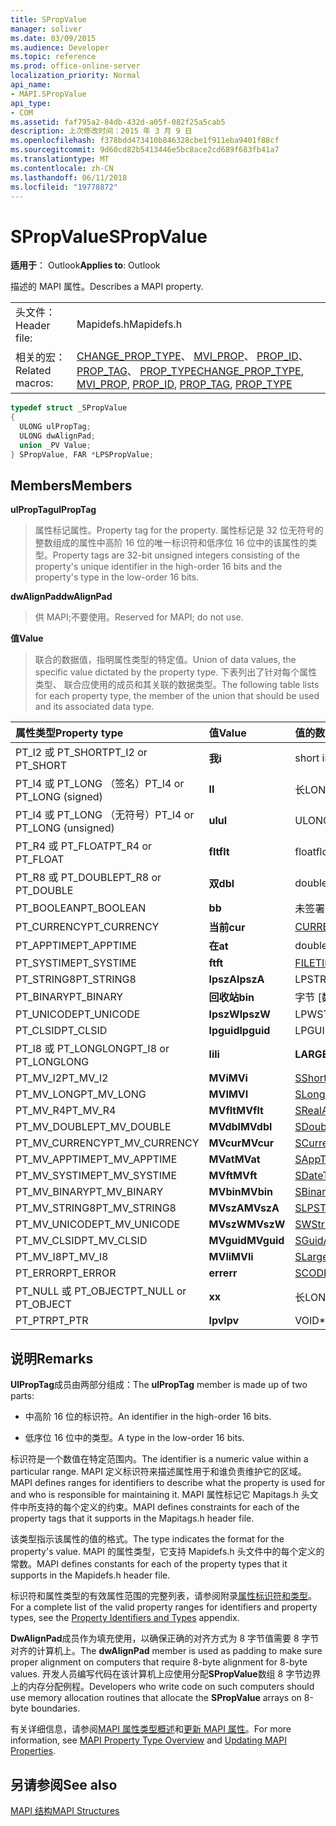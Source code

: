 ```yaml
---
title: SPropValue
manager: soliver
ms.date: 03/09/2015
ms.audience: Developer
ms.topic: reference
ms.prod: office-online-server
localization_priority: Normal
api_name:
- MAPI.SPropValue
api_type:
- COM
ms.assetid: faf795a2-84db-432d-a05f-082f25a5cab5
description: 上次修改时间：2015 年 3 月 9 日
ms.openlocfilehash: f378bdd473410b846328cbe1f911eba9401f88cf
ms.sourcegitcommit: 9d60cd82b5413446e5bc8ace2cd689f683fb41a7
ms.translationtype: MT
ms.contentlocale: zh-CN
ms.lasthandoff: 06/11/2018
ms.locfileid: "19778872"
---
```

# <a name="spropvalue"></a><span data-ttu-id="1334b-103">SPropValue</span><span class="sxs-lookup"><span data-stu-id="1334b-103">SPropValue</span></span>

  
  
<span data-ttu-id="1334b-104">**适用于**： Outlook</span><span class="sxs-lookup"><span data-stu-id="1334b-104">**Applies to**: Outlook</span></span> 
  
<span data-ttu-id="1334b-105">描述的 MAPI 属性。</span><span class="sxs-lookup"><span data-stu-id="1334b-105">Describes a MAPI property.</span></span>
  
|||
|:-----|:-----|
|<span data-ttu-id="1334b-106">头文件：</span><span class="sxs-lookup"><span data-stu-id="1334b-106">Header file:</span></span>  <br/> |<span data-ttu-id="1334b-107">Mapidefs.h</span><span class="sxs-lookup"><span data-stu-id="1334b-107">Mapidefs.h</span></span>  <br/> |
|<span data-ttu-id="1334b-108">相关的宏：</span><span class="sxs-lookup"><span data-stu-id="1334b-108">Related macros:</span></span>  <br/> |<span data-ttu-id="1334b-109">[CHANGE_PROP_TYPE](change_prop_type.md)、 [MVI_PROP](mvi_prop.md)、 [PROP_ID](prop_id.md)、 [PROP_TAG](prop_tag.md)、 [PROP_TYPE](prop_type.md)</span><span class="sxs-lookup"><span data-stu-id="1334b-109">[CHANGE_PROP_TYPE](change_prop_type.md), [MVI_PROP](mvi_prop.md), [PROP_ID](prop_id.md), [PROP_TAG](prop_tag.md), [PROP_TYPE](prop_type.md)</span></span> <br/> |
   
```cpp
typedef struct _SPropValue
{
  ULONG ulPropTag;
  ULONG dwAlignPad;
  union _PV Value;
} SPropValue, FAR *LPSPropValue;

```

## <a name="members"></a><span data-ttu-id="1334b-110">Members</span><span class="sxs-lookup"><span data-stu-id="1334b-110">Members</span></span>

 <span data-ttu-id="1334b-111">**ulPropTag**</span><span class="sxs-lookup"><span data-stu-id="1334b-111">**ulPropTag**</span></span>
  
> <span data-ttu-id="1334b-112">属性标记属性。</span><span class="sxs-lookup"><span data-stu-id="1334b-112">Property tag for the property.</span></span> <span data-ttu-id="1334b-113">属性标记是 32 位无符号的整数组成的属性中高阶 16 位的唯一标识符和低序位 16 位中的该属性的类型。</span><span class="sxs-lookup"><span data-stu-id="1334b-113">Property tags are 32-bit unsigned integers consisting of the property's unique identifier in the high-order 16 bits and the property's type in the low-order 16 bits.</span></span>
    
 <span data-ttu-id="1334b-114">**dwAlignPad**</span><span class="sxs-lookup"><span data-stu-id="1334b-114">**dwAlignPad**</span></span>
  
> <span data-ttu-id="1334b-115">供 MAPI;不要使用。</span><span class="sxs-lookup"><span data-stu-id="1334b-115">Reserved for MAPI; do not use.</span></span> 
    
 <span data-ttu-id="1334b-116">**值**</span><span class="sxs-lookup"><span data-stu-id="1334b-116">**Value**</span></span>
  
> <span data-ttu-id="1334b-117">联合的数据值，指明属性类型的特定值。</span><span class="sxs-lookup"><span data-stu-id="1334b-117">Union of data values, the specific value dictated by the property type.</span></span> <span data-ttu-id="1334b-118">下表列出了针对每个属性类型、 联合应使用的成员和其关联的数据类型。</span><span class="sxs-lookup"><span data-stu-id="1334b-118">The following table lists for each property type, the member of the union that should be used and its associated data type.</span></span>
    
|<span data-ttu-id="1334b-119">**属性类型**</span><span class="sxs-lookup"><span data-stu-id="1334b-119">**Property type**</span></span>|<span data-ttu-id="1334b-120">**值**</span><span class="sxs-lookup"><span data-stu-id="1334b-120">**Value**</span></span>|<span data-ttu-id="1334b-121">**值的数据类型**</span><span class="sxs-lookup"><span data-stu-id="1334b-121">**Data type of Value**</span></span>|
|:-----|:-----|:-----|
|<span data-ttu-id="1334b-122">PT_I2 或 PT_SHORT</span><span class="sxs-lookup"><span data-stu-id="1334b-122">PT_I2 or PT_SHORT</span></span>  <br/> |<span data-ttu-id="1334b-123">**我**</span><span class="sxs-lookup"><span data-stu-id="1334b-123">**i**</span></span> <br/> |<span data-ttu-id="1334b-124">short int</span><span class="sxs-lookup"><span data-stu-id="1334b-124">short int</span></span>  <br/> |
|<span data-ttu-id="1334b-125">PT_I4 或 PT_LONG （签名）</span><span class="sxs-lookup"><span data-stu-id="1334b-125">PT_I4 or PT_LONG (signed)</span></span>  <br/> |<span data-ttu-id="1334b-126">**l**</span><span class="sxs-lookup"><span data-stu-id="1334b-126">**l**</span></span> <br/> |<span data-ttu-id="1334b-127">长</span><span class="sxs-lookup"><span data-stu-id="1334b-127">LONG</span></span>  <br/> |
|<span data-ttu-id="1334b-128">PT_I4 或 PT_LONG （无符号）</span><span class="sxs-lookup"><span data-stu-id="1334b-128">PT_I4 or PT_LONG (unsigned)</span></span>  <br/> |<span data-ttu-id="1334b-129">**ul**</span><span class="sxs-lookup"><span data-stu-id="1334b-129">**ul**</span></span> <br/> |<span data-ttu-id="1334b-130">ULONG</span><span class="sxs-lookup"><span data-stu-id="1334b-130">ULONG</span></span>  <br/> |
|<span data-ttu-id="1334b-131">PT_R4 或 PT_FLOAT</span><span class="sxs-lookup"><span data-stu-id="1334b-131">PT_R4 or PT_FLOAT</span></span>  <br/> |<span data-ttu-id="1334b-132">**flt**</span><span class="sxs-lookup"><span data-stu-id="1334b-132">**flt**</span></span> <br/> |<span data-ttu-id="1334b-133">float</span><span class="sxs-lookup"><span data-stu-id="1334b-133">float</span></span>  <br/> |
|<span data-ttu-id="1334b-134">PT_R8 或 PT_DOUBLE</span><span class="sxs-lookup"><span data-stu-id="1334b-134">PT_R8 or PT_DOUBLE</span></span>  <br/> |<span data-ttu-id="1334b-135">**双**</span><span class="sxs-lookup"><span data-stu-id="1334b-135">**dbl**</span></span> <br/> |<span data-ttu-id="1334b-136">double</span><span class="sxs-lookup"><span data-stu-id="1334b-136">double</span></span>  <br/> |
|<span data-ttu-id="1334b-137">PT_BOOLEAN</span><span class="sxs-lookup"><span data-stu-id="1334b-137">PT_BOOLEAN</span></span>  <br/> |<span data-ttu-id="1334b-138">**b**</span><span class="sxs-lookup"><span data-stu-id="1334b-138">**b**</span></span> <br/> |<span data-ttu-id="1334b-139">未签署的简短 int</span><span class="sxs-lookup"><span data-stu-id="1334b-139">unsigned short int</span></span>  <br/> |
|<span data-ttu-id="1334b-140">PT_CURRENCY</span><span class="sxs-lookup"><span data-stu-id="1334b-140">PT_CURRENCY</span></span>  <br/> |<span data-ttu-id="1334b-141">**当前**</span><span class="sxs-lookup"><span data-stu-id="1334b-141">**cur**</span></span> <br/> |[<span data-ttu-id="1334b-142">CURRENCY</span><span class="sxs-lookup"><span data-stu-id="1334b-142">CURRENCY</span></span>](currency.md) <br/> |
|<span data-ttu-id="1334b-143">PT_APPTIME</span><span class="sxs-lookup"><span data-stu-id="1334b-143">PT_APPTIME</span></span>  <br/> |<span data-ttu-id="1334b-144">**在**</span><span class="sxs-lookup"><span data-stu-id="1334b-144">**at**</span></span> <br/> |<span data-ttu-id="1334b-145">double</span><span class="sxs-lookup"><span data-stu-id="1334b-145">double</span></span>  <br/> |
|<span data-ttu-id="1334b-146">PT_SYSTIME</span><span class="sxs-lookup"><span data-stu-id="1334b-146">PT_SYSTIME</span></span>  <br/> |<span data-ttu-id="1334b-147">**ft**</span><span class="sxs-lookup"><span data-stu-id="1334b-147">**ft**</span></span> <br/> |[<span data-ttu-id="1334b-148">FILETIME</span><span class="sxs-lookup"><span data-stu-id="1334b-148">FILETIME</span></span>](filetime.md) <br/> |
|<span data-ttu-id="1334b-149">PT_STRING8</span><span class="sxs-lookup"><span data-stu-id="1334b-149">PT_STRING8</span></span>  <br/> |<span data-ttu-id="1334b-150">**lpszA**</span><span class="sxs-lookup"><span data-stu-id="1334b-150">**lpszA**</span></span> <br/> |<span data-ttu-id="1334b-151">LPSTR</span><span class="sxs-lookup"><span data-stu-id="1334b-151">LPSTR</span></span>  <br/> |
|<span data-ttu-id="1334b-152">PT_BINARY</span><span class="sxs-lookup"><span data-stu-id="1334b-152">PT_BINARY</span></span>  <br/> |<span data-ttu-id="1334b-153">**回收站**</span><span class="sxs-lookup"><span data-stu-id="1334b-153">**bin**</span></span> <br/> |<span data-ttu-id="1334b-154">字节 [数组]</span><span class="sxs-lookup"><span data-stu-id="1334b-154">BYTE [array]</span></span>  <br/> |
|<span data-ttu-id="1334b-155">PT_UNICODE</span><span class="sxs-lookup"><span data-stu-id="1334b-155">PT_UNICODE</span></span>  <br/> |<span data-ttu-id="1334b-156">**lpszW**</span><span class="sxs-lookup"><span data-stu-id="1334b-156">**lpszW**</span></span> <br/> |<span data-ttu-id="1334b-157">LPWSTR</span><span class="sxs-lookup"><span data-stu-id="1334b-157">LPWSTR</span></span>  <br/> |
|<span data-ttu-id="1334b-158">PT_CLSID</span><span class="sxs-lookup"><span data-stu-id="1334b-158">PT_CLSID</span></span>  <br/> |<span data-ttu-id="1334b-159">**lpguid**</span><span class="sxs-lookup"><span data-stu-id="1334b-159">**lpguid**</span></span> <br/> |<span data-ttu-id="1334b-160">LPGUID</span><span class="sxs-lookup"><span data-stu-id="1334b-160">LPGUID</span></span>  <br/> |
|<span data-ttu-id="1334b-161">PT_I8 或 PT_LONGLONG</span><span class="sxs-lookup"><span data-stu-id="1334b-161">PT_I8 or PT_LONGLONG</span></span>  <br/> |<span data-ttu-id="1334b-162">**li**</span><span class="sxs-lookup"><span data-stu-id="1334b-162">**li**</span></span> <br/> |<span data-ttu-id="1334b-163">**LARGE_INTEGER**</span><span class="sxs-lookup"><span data-stu-id="1334b-163">**LARGE_INTEGER**</span></span> <br/> |
|<span data-ttu-id="1334b-164">PT_MV_I2</span><span class="sxs-lookup"><span data-stu-id="1334b-164">PT_MV_I2</span></span>  <br/> |<span data-ttu-id="1334b-165">**MVi**</span><span class="sxs-lookup"><span data-stu-id="1334b-165">**MVi**</span></span> <br/> |[<span data-ttu-id="1334b-166">SShortArray</span><span class="sxs-lookup"><span data-stu-id="1334b-166">SShortArray</span></span>](sshortarray.md) <br/> |
|<span data-ttu-id="1334b-167">PT_MV_LONG</span><span class="sxs-lookup"><span data-stu-id="1334b-167">PT_MV_LONG</span></span>  <br/> |<span data-ttu-id="1334b-168">**MVI**</span><span class="sxs-lookup"><span data-stu-id="1334b-168">**MVI**</span></span> <br/> |[<span data-ttu-id="1334b-169">SLongArray</span><span class="sxs-lookup"><span data-stu-id="1334b-169">SLongArray</span></span>](slongarray.md) <br/> |
|<span data-ttu-id="1334b-170">PT_MV_R4</span><span class="sxs-lookup"><span data-stu-id="1334b-170">PT_MV_R4</span></span>  <br/> |<span data-ttu-id="1334b-171">**MVflt**</span><span class="sxs-lookup"><span data-stu-id="1334b-171">**MVflt**</span></span> <br/> |[<span data-ttu-id="1334b-172">SRealArray</span><span class="sxs-lookup"><span data-stu-id="1334b-172">SRealArray</span></span>](srealarray.md) <br/> |
|<span data-ttu-id="1334b-173">PT_MV_DOUBLE</span><span class="sxs-lookup"><span data-stu-id="1334b-173">PT_MV_DOUBLE</span></span>  <br/> |<span data-ttu-id="1334b-174">**MVdbl**</span><span class="sxs-lookup"><span data-stu-id="1334b-174">**MVdbl**</span></span> <br/> |[<span data-ttu-id="1334b-175">SDoubleArray</span><span class="sxs-lookup"><span data-stu-id="1334b-175">SDoubleArray</span></span>](sdoublearray.md) <br/> |
|<span data-ttu-id="1334b-176">PT_MV_CURRENCY</span><span class="sxs-lookup"><span data-stu-id="1334b-176">PT_MV_CURRENCY</span></span>  <br/> |<span data-ttu-id="1334b-177">**MVcur**</span><span class="sxs-lookup"><span data-stu-id="1334b-177">**MVcur**</span></span> <br/> |[<span data-ttu-id="1334b-178">SCurrencyArray</span><span class="sxs-lookup"><span data-stu-id="1334b-178">SCurrencyArray</span></span>](scurrencyarray.md) <br/> |
|<span data-ttu-id="1334b-179">PT_MV_APPTIME</span><span class="sxs-lookup"><span data-stu-id="1334b-179">PT_MV_APPTIME</span></span>  <br/> |<span data-ttu-id="1334b-180">**MVat**</span><span class="sxs-lookup"><span data-stu-id="1334b-180">**MVat**</span></span> <br/> |[<span data-ttu-id="1334b-181">SAppTimeArray</span><span class="sxs-lookup"><span data-stu-id="1334b-181">SAppTimeArray</span></span>](sapptimearray.md) <br/> |
|<span data-ttu-id="1334b-182">PT_MV_SYSTIME</span><span class="sxs-lookup"><span data-stu-id="1334b-182">PT_MV_SYSTIME</span></span>  <br/> |<span data-ttu-id="1334b-183">**MVft**</span><span class="sxs-lookup"><span data-stu-id="1334b-183">**MVft**</span></span> <br/> |[<span data-ttu-id="1334b-184">SDateTimeArray</span><span class="sxs-lookup"><span data-stu-id="1334b-184">SDateTimeArray</span></span>](sdatetimearray.md) <br/> |
|<span data-ttu-id="1334b-185">PT_MV_BINARY</span><span class="sxs-lookup"><span data-stu-id="1334b-185">PT_MV_BINARY</span></span>  <br/> |<span data-ttu-id="1334b-186">**MVbin**</span><span class="sxs-lookup"><span data-stu-id="1334b-186">**MVbin**</span></span> <br/> |[<span data-ttu-id="1334b-187">SBinaryArray</span><span class="sxs-lookup"><span data-stu-id="1334b-187">SBinaryArray</span></span>](sbinaryarray.md) <br/> |
|<span data-ttu-id="1334b-188">PT_MV_STRING8</span><span class="sxs-lookup"><span data-stu-id="1334b-188">PT_MV_STRING8</span></span>  <br/> |<span data-ttu-id="1334b-189">**MVszA**</span><span class="sxs-lookup"><span data-stu-id="1334b-189">**MVszA**</span></span> <br/> |[<span data-ttu-id="1334b-190">SLPSTRArray</span><span class="sxs-lookup"><span data-stu-id="1334b-190">SLPSTRArray</span></span>](slpstrarray.md) <br/> |
|<span data-ttu-id="1334b-191">PT_MV_UNICODE</span><span class="sxs-lookup"><span data-stu-id="1334b-191">PT_MV_UNICODE</span></span>  <br/> |<span data-ttu-id="1334b-192">**MVszW**</span><span class="sxs-lookup"><span data-stu-id="1334b-192">**MVszW**</span></span> <br/> |[<span data-ttu-id="1334b-193">SWStringArray</span><span class="sxs-lookup"><span data-stu-id="1334b-193">SWStringArray</span></span>](swstringarray.md) <br/> |
|<span data-ttu-id="1334b-194">PT_MV_CLSID</span><span class="sxs-lookup"><span data-stu-id="1334b-194">PT_MV_CLSID</span></span>  <br/> |<span data-ttu-id="1334b-195">**MVguid**</span><span class="sxs-lookup"><span data-stu-id="1334b-195">**MVguid**</span></span> <br/> |[<span data-ttu-id="1334b-196">SGuidArray</span><span class="sxs-lookup"><span data-stu-id="1334b-196">SGuidArray</span></span>](sguidarray.md) <br/> |
|<span data-ttu-id="1334b-197">PT_MV_I8</span><span class="sxs-lookup"><span data-stu-id="1334b-197">PT_MV_I8</span></span>  <br/> |<span data-ttu-id="1334b-198">**MVli**</span><span class="sxs-lookup"><span data-stu-id="1334b-198">**MVli**</span></span> <br/> |[<span data-ttu-id="1334b-199">SLargeIntegerArray</span><span class="sxs-lookup"><span data-stu-id="1334b-199">SLargeIntegerArray</span></span>](slargeintegerarray.md) <br/> |
|<span data-ttu-id="1334b-200">PT_ERROR</span><span class="sxs-lookup"><span data-stu-id="1334b-200">PT_ERROR</span></span>  <br/> |<span data-ttu-id="1334b-201">**err**</span><span class="sxs-lookup"><span data-stu-id="1334b-201">**err**</span></span> <br/> |[<span data-ttu-id="1334b-202">SCODE</span><span class="sxs-lookup"><span data-stu-id="1334b-202">SCODE</span></span>](scode.md) <br/> |
|<span data-ttu-id="1334b-203">PT_NULL 或 PT_OBJECT</span><span class="sxs-lookup"><span data-stu-id="1334b-203">PT_NULL or PT_OBJECT</span></span>  <br/> |<span data-ttu-id="1334b-204">**x**</span><span class="sxs-lookup"><span data-stu-id="1334b-204">**x**</span></span> <br/> |<span data-ttu-id="1334b-205">长</span><span class="sxs-lookup"><span data-stu-id="1334b-205">LONG</span></span>  <br/> |
|<span data-ttu-id="1334b-206">PT_PTR</span><span class="sxs-lookup"><span data-stu-id="1334b-206">PT_PTR</span></span>  <br/> |<span data-ttu-id="1334b-207">**lpv**</span><span class="sxs-lookup"><span data-stu-id="1334b-207">**lpv**</span></span> <br/> |<span data-ttu-id="1334b-208">VOID\*</span><span class="sxs-lookup"><span data-stu-id="1334b-208">VOID \*</span></span>  <br/> |
   
## <a name="remarks"></a><span data-ttu-id="1334b-209">说明</span><span class="sxs-lookup"><span data-stu-id="1334b-209">Remarks</span></span>

<span data-ttu-id="1334b-210">**UlPropTag**成员由两部分组成：</span><span class="sxs-lookup"><span data-stu-id="1334b-210">The **ulPropTag** member is made up of two parts:</span></span> 
  
- <span data-ttu-id="1334b-211">中高阶 16 位的标识符。</span><span class="sxs-lookup"><span data-stu-id="1334b-211">An identifier in the high-order 16 bits.</span></span>
    
- <span data-ttu-id="1334b-212">低序位 16 位中的类型。</span><span class="sxs-lookup"><span data-stu-id="1334b-212">A type in the low-order 16 bits.</span></span>
    
<span data-ttu-id="1334b-213">标识符是一个数值在特定范围内。</span><span class="sxs-lookup"><span data-stu-id="1334b-213">The identifier is a numeric value within a particular range.</span></span> <span data-ttu-id="1334b-214">MAPI 定义标识符来描述属性用于和谁负责维护它的区域。</span><span class="sxs-lookup"><span data-stu-id="1334b-214">MAPI defines ranges for identifiers to describe what the property is used for and who is responsible for maintaining it.</span></span> <span data-ttu-id="1334b-215">MAPI 属性标记它 Mapitags.h 头文件中所支持的每个定义的约束。</span><span class="sxs-lookup"><span data-stu-id="1334b-215">MAPI defines constraints for each of the property tags that it supports in the Mapitags.h header file.</span></span>
  
<span data-ttu-id="1334b-216">该类型指示该属性的值的格式。</span><span class="sxs-lookup"><span data-stu-id="1334b-216">The type indicates the format for the property's value.</span></span> <span data-ttu-id="1334b-217">MAPI 的属性类型，它支持 Mapidefs.h 头文件中的每个定义的常数。</span><span class="sxs-lookup"><span data-stu-id="1334b-217">MAPI defines constants for each of the property types that it supports in the Mapidefs.h header file.</span></span> 
  
<span data-ttu-id="1334b-218">标识符和属性类型的有效属性范围的完整列表，请参阅附录[属性标识符和类型](property-identifiers-and-types.md)。</span><span class="sxs-lookup"><span data-stu-id="1334b-218">For a complete list of the valid property ranges for identifiers and property types, see the [Property Identifiers and Types](property-identifiers-and-types.md) appendix.</span></span> 
  
<span data-ttu-id="1334b-219">**DwAlignPad**成员作为填充使用，以确保正确的对齐方式为 8 字节值需要 8 字节对齐的计算机上。</span><span class="sxs-lookup"><span data-stu-id="1334b-219">The **dwAlignPad** member is used as padding to make sure proper alignment on computers that require 8-byte alignment for 8-byte values.</span></span> <span data-ttu-id="1334b-220">开发人员编写代码在该计算机上应使用分配**SPropValue**数组 8 字节边界上的内存分配例程。</span><span class="sxs-lookup"><span data-stu-id="1334b-220">Developers who write code on such computers should use memory allocation routines that allocate the **SPropValue** arrays on 8-byte boundaries.</span></span> 
  
<span data-ttu-id="1334b-221">有关详细信息，请参阅[MAPI 属性类型概述](mapi-property-type-overview.md)和[更新 MAPI 属性](updating-mapi-properties.md)。</span><span class="sxs-lookup"><span data-stu-id="1334b-221">For more information, see [MAPI Property Type Overview](mapi-property-type-overview.md) and [Updating MAPI Properties](updating-mapi-properties.md).</span></span> 
  
## <a name="see-also"></a><span data-ttu-id="1334b-222">另请参阅</span><span class="sxs-lookup"><span data-stu-id="1334b-222">See also</span></span>



[<span data-ttu-id="1334b-223">MAPI 结构</span><span class="sxs-lookup"><span data-stu-id="1334b-223">MAPI Structures</span></span>](mapi-structures.md)

